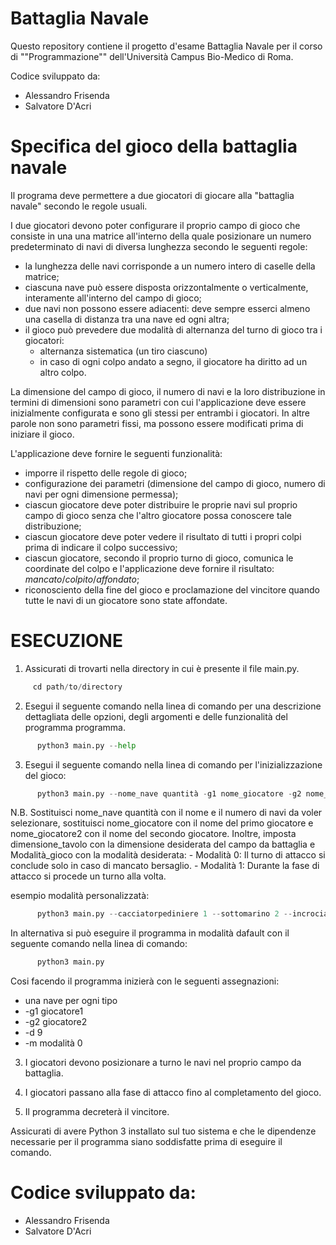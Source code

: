 # Battaglia Navale

Questo repository contiene il progetto d'esame Battaglia Navale per il corso di ""Programmazione"" dell'Università Campus Bio-Medico di Roma.

Codice sviluppato da:

- Alessandro Frisenda
- Salvatore D'Acri

# Specifica del gioco della battaglia navale

Il programa deve permettere a due giocatori di 
giocare alla "battaglia navale" secondo le regole 
usuali.

I due giocatori devono poter configurare il proprio
campo di gioco che consiste in una una matrice all'interno della
quale posizionare un numero predeterminato di navi
di diversa lunghezza secondo le seguenti regole:
- la lunghezza delle navi corrisponde a un numero 
intero di caselle della matrice;
- ciascuna nave può essere disposta orizzontalmente
o verticalmente, interamente all'interno del campo di gioco;
- due navi non possono essere adiacenti: deve sempre esserci
almeno una casella di distanza tra una nave ed ogni altra;
- il gioco può prevedere due modalità di alternanza del turno
di gioco tra i giocatori:
  * alternanza sistematica (un tiro ciascuno)
  * in caso di ogni colpo andato a segno, il giocatore ha diritto ad un altro colpo.

La dimensione del campo di gioco, il 
numero di navi e la loro distribuzione 
in termini di dimensioni sono parametri con cui 
l'applicazione deve essere inizialmente configurata
e sono gli stessi per entrambi i giocatori.
In altre parole non sono parametri fissi, ma possono 
essere modificati prima di iniziare il gioco.

L'applicazione deve fornire le seguenti funzionalità:
- imporre il rispetto delle regole di gioco;
- configurazione dei parametri (dimensione del campo di gioco, 
numero di navi per ogni dimensione permessa);
- ciascun giocatore deve poter distribuire le proprie navi
sul proprio campo di gioco senza che l'altro giocatore 
possa conoscere tale distribuzione;
- ciascun giocatore deve poter vedere il risultato 
di tutti i propri colpi prima di indicare il colpo
successivo;
- ciascun giocatore, secondo il proprio turno di gioco, comunica le coordinate
del colpo e l'applicazione deve fornire il risultato: *mancato*/*colpito*/*affondato*;
- riconosciento della fine del gioco e proclamazione 
del vincitore quando tutte le navi di un giocatore sono 
state affondate.

# ESECUZIONE

1) Assicurati di trovarti nella directory in cui è presente il file main.py.

  ```python
       cd path/to/directory 
  ```
2) Esegui il seguente comando nella linea di comando per  una descrizione dettagliata delle opzioni, degli argomenti e delle funzionalità del programma programma.

  ```python
        python3 main.py --help
  ```

3) Esegui il seguente comando nella linea di comando per l'inizializzazione del gioco:

  ```python
        python3 main.py --nome_nave quantità -g1 nome_giocatore -g2 nome_giocatore2 -d dimensione_tavolo -m modalità_gioco
  ```

   N.B. Sostituisci nome_nave quantità con il nome e il numero di navi da voler selezionare, sostituisci nome_giocatore con il nome del primo giocatore e nome_giocatore2 con il nome del secondo giocatore. Inoltre, imposta dimensione_tavolo con la dimensione desiderata del campo da battaglia e 
        Modalità_gioco con la modalità desiderata:
           - Modalità 0: Il turno di attacco si conclude solo in caso di mancato bersaglio.
           - Modalità 1: Durante la fase di attacco si procede un turno alla volta. 

  esempio modalità personalizzatà:  

  ```python
        python3 main.py --cacciatorpediniere 1 --sottomarino 2 --incrociatore 1 --corazzata 1 --partaerei 1 -g1 Salvatore -g2 Alessandro -d 10 -m 0
   ```
 In alternativa si può eseguire il programma in modalità dafault con il seguente comando nella linea di comando:

  ```python
        python3 main.py 
   ```
Cosi facendo il programma inizierà con le seguenti assegnazioni:
- una nave per ogni tipo
- -g1 giocatore1
- -g2 giocatore2
- -d 9
- -m modalità 0


3) I giocatori devono posizionare a turno le navi nel proprio campo da battaglia.

5) I giocatori passano alla fase di attacco fino al completamento del gioco.

6) Il programma decreterà il vincitore.

Assicurati di avere Python 3 installato sul tuo sistema e che le dipendenze necessarie per il programma siano soddisfatte prima di eseguire il comando.

# Codice sviluppato da:

- Alessandro Frisenda
- Salvatore D'Acri


